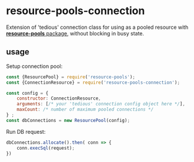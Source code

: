 # resource-pools-connection
Extension of 'tedious' connection class for using as a pooled resource with [**resource-pools** package](https://www.npmjs.com/package/resource-pools), without blocking in busy state.

## usage

Setup connection pool:
```javascript
const {ResourcePool} = require('resource-pools');
const {ConnectionResource} = require('resource-pools-connection');

const config = {
    constructor: ConnectionResource,
    arguments: [/* your 'tedious' connection config object here */],
    maxCount: /* number of maximum pooled connections */
} ;
const dbConnections = new ResourcePool(config);
```

Run DB request:
```javascript
dbConnections.allocate().then( conn => {
    conn.execSql(request);
})
```